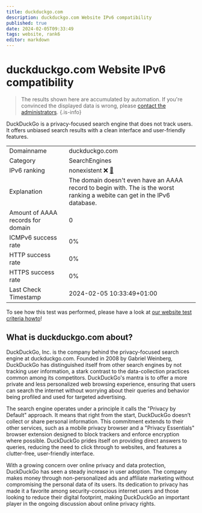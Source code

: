 ```yaml
---
title: duckduckgo.com
description: duckduckgo.com Website IPv6 compatibility
published: true
date: 2024-02-05T09:33:49
tags: website, rank6
editor: markdown
---
```


# duckduckgo.com Website IPv6 compatibility

> The results shown here are accumulated by automation. If you're convinced the displayed data is wrong, please [contact the administrators](/howto/chat). 
{.is-info}

DuckDuckGo is a privacy-focused search engine that does not track users. It offers unbiased search results with a clean interface and user-friendly features.


|   |   |
| - | - |
| Domainname | duckduckgo.com
| Category | SearchEngines |
| IPv6 ranking | nonexistent :x: [🔗](/howto/ranking) |
| Explanation | The domain doesn't even have an AAAA record to begin with. The is the worst ranking a webite can get in the IPv6 database. |
| Amount of AAAA records for domain | 0 |
| ICMPv6 success rate | 0%|
| HTTP success rate | 0% |
| HTTPS success rate | 0% |
| Last Check Timestamp | 2024-02-05 10:33:49+01:00 |

To see how this test was performed, please have a look at [our website test criteria howto](/howto/testcriteria/website)!


## What is duckduckgo.com about?
DuckDuckGo, Inc. is the company behind the privacy-focused search engine at duckduckgo.com. Founded in 2008 by Gabriel Weinberg, DuckDuckGo has distinguished itself from other search engines by not tracking user information, a stark contrast to the data-collection practices common among its competitors. DuckDuckGo's mantra is to offer a more private and less personalized web browsing experience, ensuring that users can search the internet without worrying about their queries and behavior being profiled and used for targeted advertising.

The search engine operates under a principle it calls the "Privacy by Default" approach. It means that right from the start, DuckDuckGo doesn’t collect or share personal information. This commitment extends to their other services, such as a mobile privacy browser and a "Privacy Essentials" browser extension designed to block trackers and enforce encryption where possible. DuckDuckGo prides itself on providing direct answers to queries, reducing the need to click through to websites, and features a clutter-free, user-friendly interface.

With a growing concern over online privacy and data protection, DuckDuckGo has seen a steady increase in user adoption. The company makes money through non-personalized ads and affiliate marketing without compromising the personal data of its users. Its dedication to privacy has made it a favorite among security-conscious internet users and those looking to reduce their digital footprint, making DuckDuckGo an important player in the ongoing discussion about online privacy rights.


